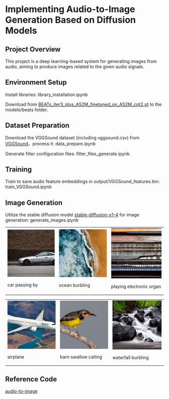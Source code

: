# Implementing Audio-to-Image Generation Based on Diffusion Models

## Project Overview
This project is a deep learning-based system for generating images from audio, aiming to produce images related to the given audio signals.

## Environment Setup
Install libraries: library_installation.ipynb

Download from [BEATs_iter3_plus_AS2M_finetuned_on_AS2M_cpt2.pt](https://huggingface.co/camenduru/beats/blob/main/BEATs_iter3_plus_AS2M_finetuned_on_AS2M_cpt2.pt) to the models/beats folder.

## Dataset Preparation
Download the VGGSound dataset (including vggsound.csv) from [VGGSound](https://huggingface.co/datasets/Loie/VGGSound)，process it: data_prepare.ipynb
 
Generate filter configuration files: filter_files_generate.ipynb

## Training
Train to save audio feature embeddings in output/VGGSound_features.bin: train_VGGSound.ipynb

## Image Generation
Utilize the stable diffusion model [stable-diffusion-v1-4](https://huggingface.co/CompVis/stable-diffusion-v1-4)  for image generation:
generate_images.ipynb

<table>
  <tr>
    <td>
      <img src="output/imgs/1L_QllvdK74_000030.png" alt="Image 1" style="width:100%;">
      <p>car passing by</p>
    </td>
    <td>
      <img src="output/imgs/1MhjSKooAZo_000300.png" alt="Image 2" style="width:100%;">
      <p>ocean burbling</p>
    </td>
    <td>
      <img src="output/imgs/2a6AytwygrI_000100.png" alt="Image 3" style="width:100%;">
      <p>playing electronic organ</p>
    </td>
  </tr>
</table>
<table>
  <tr>
    <td>
      <img src="output/imgs/2hhaxOZmJsY_000694.png" alt="Image 1" style="width:100%;">
      <p>airplane</p>
    </td>
    <td>
      <img src="output/imgs/2yb5ojhk8rk_000157.png" alt="Image 2" style="width:100%;">
      <p>barn swallow calling</p>
    </td>
    <td>
      <img src="output/imgs/3Qzk1nQ3a7Q_000070.png" alt="Image 3" style="width:100%;">
      <p>waterfall burbling</p>
    </td>
  </tr>
</table>

## Reference Code
[audio-to-image](https://github.com/rishavroy97/audio-to-image/tree/main)

